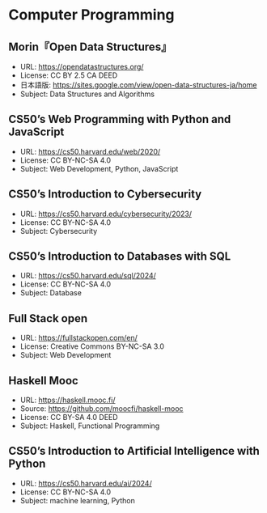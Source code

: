 # Computer Programming

## Morin『Open Data Structures』

* URL: https://opendatastructures.org/
* License: CC BY 2.5 CA DEED
* 日本語版: <https://sites.google.com/view/open-data-structures-ja/home>
* Subject: Data Structures and Algorithms

## CS50’s Web Programming with Python and JavaScript

* URL: <https://cs50.harvard.edu/web/2020/>
* License: CC BY-NC-SA 4.0
* Subject: Web Development, Python, JavaScript

## CS50’s Introduction to Cybersecurity

* URL: <https://cs50.harvard.edu/cybersecurity/2023/>
* License: CC BY-NC-SA 4.0
* Subject: Cybersecurity

## CS50’s Introduction to Databases with SQL

* URL: <https://cs50.harvard.edu/sql/2024/>
* License: CC BY-NC-SA 4.0
* Subject: Database

## Full Stack open

* URL: <https://fullstackopen.com/en/>
* License: Creative Commons BY-NC-SA 3.0
* Subject: Web Development

## Haskell Mooc

* URL: <https://haskell.mooc.fi/>
* Source: <https://github.com/moocfi/haskell-mooc>
* License: CC BY-SA 4.0 DEED
* Subject: Haskell, Functional Programming

## CS50’s Introduction to Artificial Intelligence with Python

* URL: <https://cs50.harvard.edu/ai/2024/>
* License: CC BY-NC-SA 4.0
* Subject: machine learning, Python
